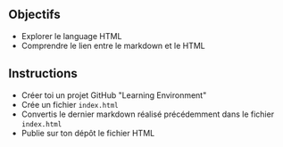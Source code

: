 ## Objectifs

- Explorer le language HTML
- Comprendre le lien entre le markdown et le HTML

## Instructions

- Créer toi un projet GitHub "Learning Environment"
- Crée un fichier `index.html`
- Convertis le dernier markdown réalisé précédemment dans le fichier `index.html`
- Publie sur ton dépôt le fichier HTML
